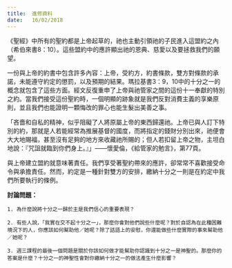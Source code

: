 ```yaml
---
title:  進修資料
date:   16/02/2018
---
```


《聖經》中所有的聖約都是上帝起草的，祂也主動引領祂的子民進入這盟約之內（希伯來書8：10）。這些盟約中的應許顯出祂的恩典、慈愛以及要拯救我們的願望。

一份與上帝的約書中包含許多內容：上帝，受約方，約書條款，雙方對條款的承諾，未能遵守約定的懲罰，以及預期的結果。瑪拉基書3：9，10中的十分之一的概念就包含了這些方面。經文反復重申了上帝與祂管家之間的這份十一奉獻的特別之約。當我們接受這份聖約時，一個明顯的跡象就是我們反對消費主義的享樂原則，並且我們也能證明一顆悔改的罪心也能生髮出美善之事。


「吝嗇和自私的精神，似乎阻礙了人將原屬上帝的東西歸還祂。上帝已與人訂下特別的約，那就是人若能經常為推展基督的國度，而將指定的錢財分別出來，祂便會大大地賜福，甚至沒有足夠的地方來收藏祂所賜的；但人若扣留上帝之物，主坦白地說：『咒詛就臨到你們身上。』」——懷愛倫，《給管家的勉言》，第77頁。

與上帝建立盟約就意味著責任。我們享受著聖約帶來的應許，卻常常不喜歡接受命令與承擔責任。然而，約定是一種針對雙方的安排，繳納十分之一則是在約定中我們所要執行的條例。

**討論問題：**

`1.	為什麼說將十分之一歸於主是我們信心的重要表現？`

`2.	有些人說，「我實在交不起十分之一」，那麼你會對他們說些什麼呢？對於自認為在此種困難境況下的人，你應該如何幫助他／她呢？除了話語上的安慰，你還能做些什麼實際的事來幫助他／她呢？`

`3.	週三課程的最後一個問題是關於你該如何做才能幫助你認識到十分之一是神聖的。那麼你的答案是什麼？十分之一的神聖性會對你繳納十分之一的做法產生什麼影響？` 
